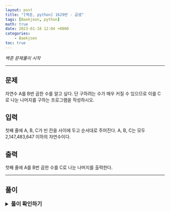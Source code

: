 ```yaml
---
layout: post
title: "[백준, python] 1629번 - 곱셈"
tags: [Baekjoon, python]
math: true
date: 2023-01-18 12:04 +0800
categories:
    - Baekjoon
toc: true
---
```

_백준 문제풀이 시작_
* * *
## 문제
자연수 A를 B번 곱한 수를 알고 싶다. 단 구하려는 수가 매우 커질 수 있으므로 이를 C로 나눈 나머지를 구하는 프로그램을 작성하시오.   

## 입력
첫째 줄에 A, B, C가 빈 칸을 사이에 두고 순서대로 주어진다. A, B, C는 모두 2,147,483,647 이하의 자연수이다.
## 출력
첫째 줄에 A를 B번 곱한 수를 C로 나눈 나머지를 출력한다.
* * *
## 풀이
<details>
<summary style="font-weight:bold; font-size:17px">풀이 확인하기</summary>
<div markdown="1">
  문제를 얼핏 보면 매우 쉬운 문제같지만 시간 제한에 주목하면 평범한 방식으로는 절대 통과하지 못함을 알 수 있다. 그래서 우리는 중고등학교에서 배웠던 지수법칙을 응용할 것이다.

  이때 지수법칙이란   
  $$
    {x^n}\times{x^m} = {x^{n+m}}
  $$
  인데 이를 제곱 식에 맞게 잘 응용하면   

  $$
     {x^n}= \begin{cases} x^{\frac{x}{2}}\times x^{\frac{x}{2}}  & \text{if } \,\, n \% 2 = 0, \\ x^{\frac{x}{2}}\times x^{\frac{x}{2}}\times {x^1} & \text{if } \,\, n \% 2 = 1 . \end{cases}
  $$  

  의 형태로 바꿀 수 있다. 이렇게 계산을 할 경우 기존 거듭제곱보다 훨씬 적은 양의 계산만 가지고도 거듭제곱을 풀 수 있다.

  이를 프로그램에 옮겨 문제가 원하는 요구사항대로 출력하면 풀 수 있다.

```python
import sys
input = sys.stdin.readline

def mul(a, b, c):
    if (b == 1):
        return a % c
    else:
        s = mul(a, b//2, c)
        x = s*s
        if(b % 2 == 0):
            return x % c
        else:
            return (x * mul(a, 1, c)) % c
    
a, b, c = map(int, input().split(" "))
print(mul(a, b, c))

```
P.S. 원래는 문제를 풀 때 mul 함수에선 거듭제곱만 구하고 이후 마지막 수로 나눈 나머지를 구했는데, 이렇게 할 경우 시간 초과가 발생한다. 그래서 함수 내에 옮기니까 시간 제한이 걸리지 않고 통과함을 알 수 있었다. 왜 그런지는 찾아보아야 할 듯 하다.
</div>
</details>